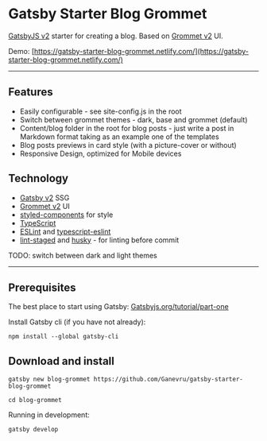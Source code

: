 # Gatsby Starter Blog Grommet

[GatsbyJS v2](https://www.gatsbyjs.org/) starter for creating a blog. Based on [Grommet v2](https://v2.grommet.io/) UI.

Demo: [https://gatsby-starter-blog-grommet.netlify.com/](https://gatsby-starter-blog-grommet.netlify.com/)

---

## Features

- Easily configurable - see site-config.js in the root
- Switch between grommet themes - dark, base and grommet (default)
- Content/blog folder in the root for blog posts - just write a post in Markdown format taking as an example one of the templates
- Blog posts previews in card style (with a picture-cover or without)
- Responsive Design, optimized for Mobile devices

## Technology

- [Gatsby v2](https://www.gatsbyjs.org/) SSG
- [Grommet v2](https://v2.grommet.io/) UI
- [styled-components](https://www.styled-components.com) for style
- [TypeScript](https://typescriptlang.org)
- [ESLint](https://eslint.org/) and [typescript-eslint](https://github.com/typescript-eslint/typescript-eslint)
- [lint-staged](https://github.com/okonet/lint-staged) and [husky](https://github.com/typicode/husky) - for linting before commit

TODO:
switch between dark and light themes

---

## Prerequisites

The best place to start using Gatsby: [Gatsbyjs.org/tutorial/part-one](https://www.gatsbyjs.org/tutorial/part-one)

Install Gatsby cli (if you have not already):

```text
npm install --global gatsby-cli
```

## Download and install

```text
gatsby new blog-grommet https://github.com/Ganevru/gatsby-starter-blog-grommet
```

```text
cd blog-grommet
```

Running in development:

```text
gatsby develop
```
